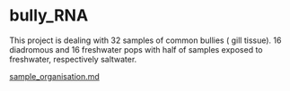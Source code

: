# bully_RNA

This project is dealing with 32 samples of common bullies ( gill tissue). 16 diadromous and 16 freshwater pops with half of samples exposed to freshwater, respectively saltwater.

[sample_organisation.md](sample_organisation.md)